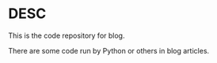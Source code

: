 # DESC

This is the code repository for blog.

There are some code run by Python or others in blog articles.

